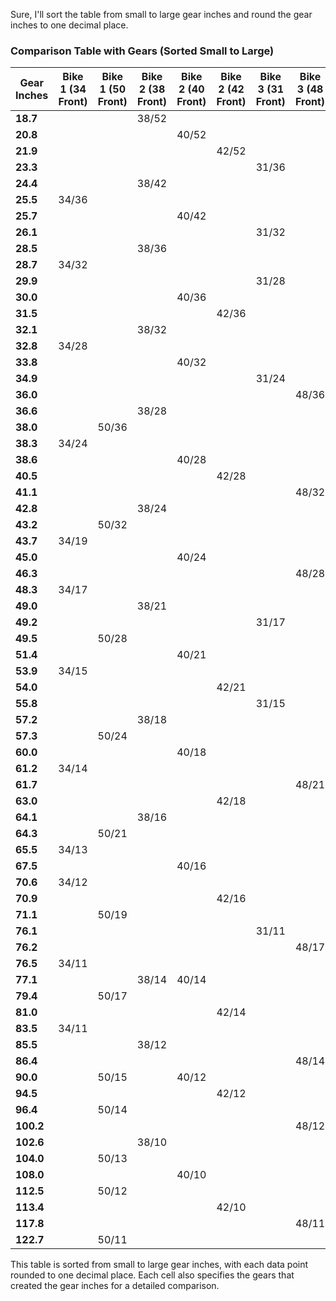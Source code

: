 Sure, I'll sort the table from small to large gear inches and round the gear inches to one decimal place.

### Comparison Table with Gears (Sorted Small to Large)

| Gear Inches | Bike 1 (34 Front)  | Bike 1 (50 Front) | Bike 2 (38 Front) | Bike 2 (40 Front) | Bike 2 (42 Front) | Bike 3 (31 Front) | Bike 3 (48 Front) |
|-------------|--------------------|-------------------|-------------------|-------------------|-------------------|-------------------|-------------------|
| **18.7**    |                    |                   | 38/52             |                   |                   |                   |                   |
| **20.8**    |                    |                   |                   | 40/52             |                   |                   |                   |
| **21.9**    |                    |                   |                   |                   | 42/52             |                   |                   |
| **23.3**    |                    |                   |                   |                   |                   | 31/36             |                   |
| **24.4**    |                    |                   | 38/42             |                   |                   |                   |                   |
| **25.5**    | 34/36              |                   |                   |                   |                   |                   |                   |
| **25.7**    |                    |                   |                   | 40/42             |                   |                   |                   |
| **26.1**    |                    |                   |                   |                   |                   | 31/32             |                   |
| **28.5**    |                    |                   | 38/36             |                   |                   |                   |                   |
| **28.7**    | 34/32              |                   |                   |                   |                   |                   |                   |
| **29.9**    |                    |                   |                   |                   |                   | 31/28             |                   |
| **30.0**    |                    |                   |                   | 40/36             |                   |                   |                   |
| **31.5**    |                    |                   |                   |                   | 42/36             |                   |                   |
| **32.1**    |                    |                   | 38/32             |                   |                   |                   |                   |
| **32.8**    | 34/28              |                   |                   |                   |                   |                   |                   |
| **33.8**    |                    |                   |                   | 40/32             |                   |                   |                   |
| **34.9**    |                    |                   |                   |                   |                   | 31/24             |                   |
| **36.0**    |                    |                   |                   |                   |                   |                   | 48/36             |
| **36.6**    |                    |                   | 38/28             |                   |                   |                   |                   |
| **38.0**    |                    | 50/36             |                   |                   |                   |                   |                   |
| **38.3**    | 34/24              |                   |                   |                   |                   |                   |                   |
| **38.6**    |                    |                   |                   | 40/28             |                   |                   |                   |
| **40.5**    |                    |                   |                   |                   | 42/28             |                   |                   |
| **41.1**    |                    |                   |                   |                   |                   |                   | 48/32             |
| **42.8**    |                    |                   | 38/24             |                   |                   |                   |                   |
| **43.2**    |                    | 50/32             |                   |                   |                   |                   |                   |
| **43.7**    | 34/19              |                   |                   |                   |                   |                   |                   |
| **45.0**    |                    |                   |                   | 40/24             |                   |                   |                   |
| **46.3**    |                    |                   |                   |                   |                   |                   | 48/28             |
| **48.3**    | 34/17              |                   |                   |                   |                   |                   |                   |
| **49.0**    |                    |                   | 38/21             |                   |                   |                   |                   |
| **49.2**    |                    |                   |                   |                   |                   | 31/17             |                   |
| **49.5**    |                    | 50/28             |                   |                   |                   |                   |                   |
| **51.4**    |                    |                   |                   | 40/21             |                   |                   |                   |
| **53.9**    | 34/15              |                   |                   |                   |                   |                   |                   |
| **54.0**    |                    |                   |                   |                   | 42/21             |                   |                   |
| **55.8**    |                    |                   |                   |                   |                   | 31/15             |                   |
| **57.2**    |                    |                   | 38/18             |                   |                   |                   |                   |
| **57.3**    |                    | 50/24             |                   |                   |                   |                   |                   |
| **60.0**    |                    |                   |                   | 40/18             |                   |                   |                   |
| **61.2**    | 34/14              |                   |                   |                   |                   |                   |                   |
| **61.7**    |                    |                   |                   |                   |                   |                   | 48/21             |
| **63.0**    |                    |                   |                   |                   | 42/18             |                   |                   |
| **64.1**    |                    |                   | 38/16             |                   |                   |                   |                   |
| **64.3**    |                    | 50/21             |                   |                   |                   |                   |                   |
| **65.5**    | 34/13              |                   |                   |                   |                   |                   |                   |
| **67.5**    |                    |                   |                   | 40/16             |                   |                   |                   |
| **70.6**    | 34/12              |                   |                   |                   |                   |                   |                   |
| **70.9**    |                    |                   |                   |                   | 42/16             |                   |                   |
| **71.1**    |                    | 50/19             |                   |                   |                   |                   |                   |
| **76.1**    |                    |                   |                   |                   |                   | 31/11             |                   |
| **76.2**    |                    |                   |                   |                   |                   |                   | 48/17             |
| **76.5**    | 34/11              |                   |                   |                   |                   |                   |                   |
| **77.1**    |                    |                   | 38/14             | 40/14             |                   |                   |                   |
| **79.4**    |                    | 50/17             |                   |                   |                   |                   |                   |
| **81.0**    |                    |                   |                   |                   | 42/14             |                   |                   |
| **83.5**    | 34/11              |                   |                   |                   |                   |                   |                   |
| **85.5**    |                    |                   | 38/12             |                   |                   |                   |                   |
| **86.4**    |                    |                   |                   |                   |                   |                   | 48/14             |
| **90.0**    |                    | 50/15             |                   | 40/12             |                   |                   |                   |
| **94.5**    |                    |                   |                   |                   | 42/12             |                   |                   |
| **96.4**    |                    | 50/14             |                   |                   |                   |                   |                   |
| **100.2**   |                    |                   |                   |                   |                   |                   | 48/12             |
| **102.6**   |                    |                   | 38/10             |                   |                   |                   |                   |
| **104.0**   |                    | 50/13             |                   |                   |                   |                   |                   |
| **108.0**   |                    |                   |                   | 40/10             |                   |                   |                   |
| **112.5**   |                    | 50/12             |                   |                   |                   |                   |                   |
| **113.4**   |                    |                   |                   |                   | 42/10             |                   |                   |
| **117.8**   |                    |                   |                   |                   |                   |                   | 48/11             |
| **122.7**   |                    | 50/11             |                   |                   |                   |                   |                   |

This table is sorted from small to large gear inches, with each data point rounded to one decimal place. Each cell also specifies the gears that created the gear inches for a detailed comparison.